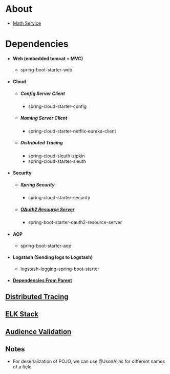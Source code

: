 About
=====
- [Math Service](http://localhost:8755/swagger-ui/index.html?urls.primaryName=math)

Dependencies
============
- #### Web (embedded tomcat + MVC)
    - spring-boot-starter-web
- #### Cloud
  - ##### Config Server Client
      - spring-cloud-starter-config
  - ##### Naming Server Client
    - spring-cloud-starter-netflix-eureka-client
  - ##### Distributed Tracing
    - spring-cloud-sleuth-zipkin
    - spring-cloud-starter-sleuth
- #### Security
  - ##### Spring Security
    - spring-cloud-starter-security
  - ##### [OAuth2 Resource Server](./../moreinfo.md#Resource-server)
    - spring-boot-starter-oauth2-resource-server
- #### AOP
  - spring-boot-starter-aop
- #### Logstash (Sending logs to Logstash)
  - logstash-logging-spring-boot-starter
- #### [Dependencies From Parent](./../moreinfo.md#Dependencies-from-parent)

[Distributed Tracing](./../moreinfo.md#distributed-tracing)
-----------------------------------------------------------
[ELK Stack](./../moreinfo.md#elk-stack)
---------------------------------------
[Audience Validation](./../moreinfo.md#audience-validation)
------------------------
Notes
-----
- For deserialization of POJO, we can use @JsonAlias for different names of a field
